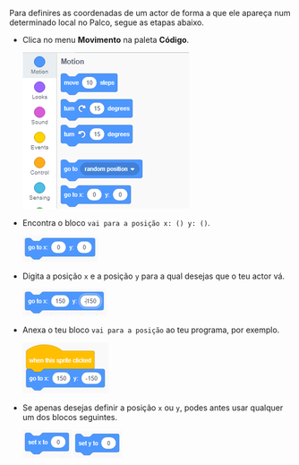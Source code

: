 Para definires as coordenadas de um actor de forma a que ele apareça num determinado local no Palco, segue as etapas abaixo.

- Clica no menu **Movimento** na paleta **Código**.
    
    ![menu de movimento](images/motion-menu.png)

- Encontra o bloco ` vai para a posição x: () y: () `.
    
    ![vai para x y](images/goto.png)

- Digita a posição `x` e a posição `y` para a qual desejas que o teu actor vá.
    
    ![vai para x y preenchido](images/goto_filled.png)

- Anexa o teu bloco ` vai para a posição ` ao teu programa, por exemplo.
    
    ![vai para x y anexado ao bloco](images/use-goto.png)

- Se apenas desejas definir a posição `x` ou `y`, podes antes usar qualquer um dos blocos seguintes.
    
    ![definir x](images/setx.png) ![definir y](images/sety.png)